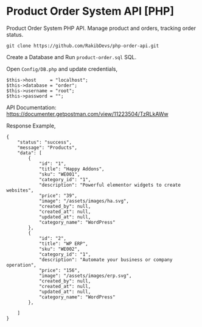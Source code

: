 # Product Order System API [PHP]
Product Order System PHP API. Manage product and orders, tracking order status.

```
git clone https://github.com/RakibDevs/php-order-api.git
```

Create a Database and Run `product-order.sql` SQL.

Open `Config/DB.php` and update credentials,
```
$this->host     = "localhost";
$this->database = "order";
$this->username = "root";
$this->password = "";
```
API Documentation: https://documenter.getpostman.com/view/11223504/TzRLkAWw

Response Example,

```
{
    "status": "success",
    "message": "Products",
    "data": [
        {
            "id": "1",
            "title": "Happy Addons",
            "sku": "WE001",
            "category_id": "1",
            "description": "Powerful elementor widgets to create websites",
            "price": "39",
            "image": "/assets/images/ha.svg",
            "created_by": null,
            "created_at": null,
            "updated_at": null,
            "category_name": "WordPress"
        },
        {
            "id": "2",
            "title": "WP ERP",
            "sku": "WE002",
            "category_id": "1",
            "description": "Automate your business or company operation",
            "price": "156",
            "image": "/assets/images/erp.svg",
            "created_by": null,
            "created_at": null,
            "updated_at": null,
            "category_name": "WordPress"
        },
        
    ]
}

